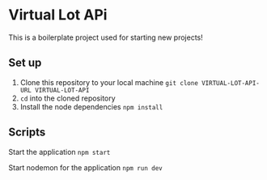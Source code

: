 # Virtual Lot APi

This is a boilerplate project used for starting new projects!

## Set up

1. Clone this repository to your local machine `git clone VIRTUAL-LOT-API-URL VIRTUAL-LOT-API`
2. `cd` into the cloned repository
3. Install the node dependencies `npm install`

## Scripts

Start the application `npm start`

Start nodemon for the application `npm run dev`

